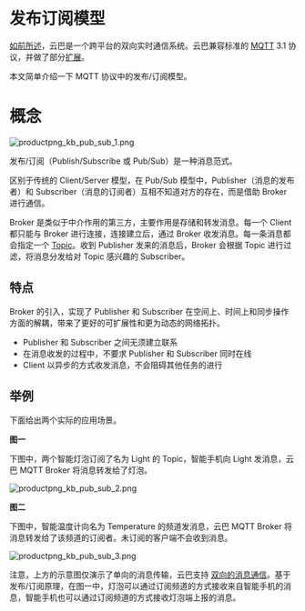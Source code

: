 # 发布订阅模型


[如前所述](https://yunba.io/docs/product_kb_whats_yunba)，云巴是一个跨平台的双向实时通信系统。云巴兼容标准的 [MQTT](http://public.dhe.ibm.com/software/dw/webservices/ws-mqtt/mqtt-v3r1.html) 3.1 协议，并做了部分[扩展](https://yunba.io/docs/product_kb_mqtt_porting)。

本文简单介绍一下 MQTT 协议中的发布/订阅模型。

# 概念

![productpng_kb_pub_sub_1.png](https://raw.githubusercontent.com/yunba/docs/master/image/productpng_kb_pub_sub_1.png)

发布/订阅（Publish/Subscribe 或 Pub/Sub）是一种消息范式。

区别于传统的 Client/Server 模型，在 Pub/Sub 模型中，Publisher（消息的发布者）和 Subscriber（消息的订阅者）互相不知道对方的存在，而是借助 Broker 进行通信。

Broker 是类似于中介作用的第三方，主要作用是存储和转发消息。每一个 Client 都只能与 Broker 进行连接，连接建立后，通过 Broker 收发消息。每一条消息都会指定一个 [Topic](product_kb_topic_and_alias.md)。收到 Publisher 发来的消息后，Broker 会根据 Topic 进行过滤，将消息分发给对 Topic 感兴趣的 Subscriber。

## 特点

Broker 的引入，实现了 Publisher 和 Subscriber 在空间上、时间上和同步操作方面的解耦，带来了更好的可扩展性和更为动态的网络拓扑。

* Publisher 和 Subscriber 之间无须建立联系
* 在消息收发的过程中，不要求 Publisher 和 Subscriber 同时在线
* Client 以异步的方式收发消息，不会阻碍其他任务的进行

## 举例

下面给出两个实际的应用场景。


**图一**

下图中，两个智能灯泡订阅了名为 Light 的 Topic，智能手机向 Light 发消息，云巴 MQTT Broker 将消息转发给了灯泡。

![productpng_kb_pub_sub_2.png](https://raw.githubusercontent.com/yunba/docs/master/image/productpng_kb_pub_sub_2.png)

**图二**

下图中，智能温度计向名为 Temperature 的频道发消息，云巴 MQTT Broker 将消息转发给了该频道的订阅者。未订阅的客户端不会收到消息。

![productpng_kb_pub_sub_3.png](https://raw.githubusercontent.com/yunba/docs/master/image/productpng_kb_pub_sub_3.png)

注意，上方的示意图仅演示了单向的消息传输，云巴支持 [双向的消息通信](https://yunba.io/docs/product_kb_whats_yunba#%E5%8F%8C%E5%90%91)。基于发布/订阅原理，在图一中，灯泡可以通过订阅频道的方式接收来自智能手机的消息，智能手机也可以通过订阅频道的方式接收灯泡端上报的消息。
